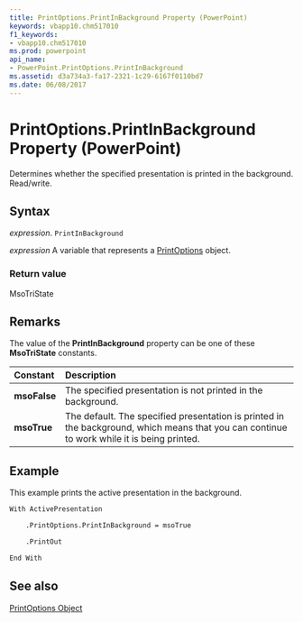 ```yaml
---
title: PrintOptions.PrintInBackground Property (PowerPoint)
keywords: vbapp10.chm517010
f1_keywords:
- vbapp10.chm517010
ms.prod: powerpoint
api_name:
- PowerPoint.PrintOptions.PrintInBackground
ms.assetid: d3a734a3-fa17-2321-1c29-6167f0110bd7
ms.date: 06/08/2017
---
```



# PrintOptions.PrintInBackground Property (PowerPoint)

Determines whether the specified presentation is printed in the background. Read/write.


## Syntax

 _expression_. `PrintInBackground`

 _expression_ A variable that represents a [PrintOptions](./PowerPoint.PrintOptions.md) object.


### Return value

MsoTriState


## Remarks

The value of the  **PrintInBackground** property can be one of these **MsoTriState** constants.



|**Constant**|**Description**|
|:-----|:-----|
|**msoFalse**|The specified presentation is not printed in the background.|
|**msoTrue**| The default. The specified presentation is printed in the background, which means that you can continue to work while it is being printed.|

## Example

This example prints the active presentation in the background.


```vb
With ActivePresentation

    .PrintOptions.PrintInBackground = msoTrue

    .PrintOut

End With
```


## See also


[PrintOptions Object](PowerPoint.PrintOptions.md)

